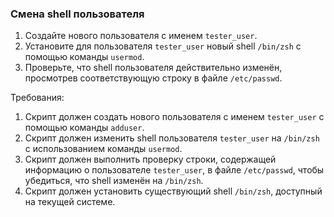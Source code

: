 
### Смена shell пользователя

1. Создайте нового пользователя с именем `tester_user`.
2. Установите для пользователя `tester_user` новый shell `/bin/zsh` с помощью команды `usermod`.
3. Проверьте, что shell пользователя действительно изменён, просмотрев соответствующую строку в файле `/etc/passwd`.

Требования:
1. Скрипт должен создать нового пользователя с именем `tester_user` с помощью команды `adduser`.
2. Скрипт должен изменить shell пользователя `tester_user` на `/bin/zsh` с использованием команды `usermod`.
3. Скрипт должен выполнить проверку строки, содержащей информацию о пользователе `tester_user`, в файле `/etc/passwd`, чтобы убедиться, что shell изменён на `/bin/zsh`.
4. Скрипт должен установить существующий shell `/bin/zsh`, доступный на текущей системе.